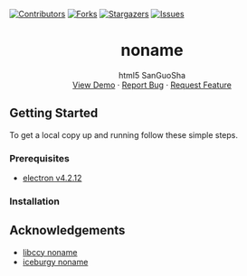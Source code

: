 [![Contributors][contributors-shield]][contributors-url]
[![Forks][forks-shield]][forks-url]
[![Stargazers][stars-shield]][stars-url]
[![Issues][issues-shield]][issues-url]

[contributors-shield]: https://img.shields.io/github/contributors/adeFuLoDgu/noname.svg?style=flat-square
[contributors-url]: https://github.com/adeFuLoDgu/noname/graphs/contributors
[forks-shield]: https://img.shields.io/github/forks/adeFuLoDgu/noname.svg?style=flat-square
[forks-url]: https://github.com/adeFuLoDgu/noname/network/members
[stars-shield]: https://img.shields.io/github/stars/adeFuLoDgu/noname.svg?style=flat-square
[stars-url]: https://github.com/adeFuLoDgu/noname/stargazers
[issues-shield]: https://img.shields.io/github/issues/adeFuLoDgu/noname.svg?style=flat-square
[issues-url]: https://github.com/adeFuLoDgu/noname/issues

<p align="center">
  <h1 align="center">noname</h1>
  <p align="center">
    html5 SanGuoSha
    <br />
    <a href="https://adeFuLoDgu.github.io/noname">View Demo</a>
    ·
    <a href="https://github.com/adeFuLoDgu/noname/issues">Report Bug</a>
    ·
    <a href="https://github.com/adeFuLoDgu/noname/issues">Request Feature</a>
  </p>
</p>

## Getting Started
To get a local copy up and running follow these simple steps.

### Prerequisites
* <a href="https://github.com/electron/electron/releases/tag/v4.2.12">electron v4.2.12</a>

### Installation


## Acknowledgements
* [libccy noname](https://github.com/libccy/noname)
* [iceburgy noname](https://github.com/iceburgy/noname)
